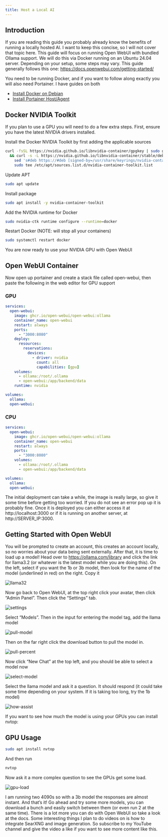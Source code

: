 ```yaml
---
title: Host a Local AI
---
```


## Introduction
If you are reading this guide you probably already know the benefits of running a locally hosted AI. I want to keep this concise, so I will not cover that topic here. This guide will focus on running Open WebUI with bundled Ollama support. We will do this via Docker running on an Ubuntu 24.04 server. Depending on your setup, some steps may vary. This guide generally follows this one: https://docs.openwebui.com/getting-started/

You need to be running Docker, and if you want to follow along exactly you will also need Portainer. I have guides on both
* [Install Docker on Debian](https://hakehardware.github.io/docs/guides/linux/install-docker-debian)
* [Install Portainer Host/Agent](https://hakehardware.github.io/docs/guides/linux/install-portainer-host-agent)


## Docker NVIDIA Toolkit
If you plan to use a GPU you will need to do a few extra steps. First, ensure you have the latest NVIDIA drivers installed.

Install the Docker NVIDIA Toolkit by first adding the applicable sources
```bash
curl -fsSL https://nvidia.github.io/libnvidia-container/gpgkey | sudo gpg --dearmor -o /usr/share/keyrings/nvidia-container-toolkit-keyring.gpg \
  && curl -s -L https://nvidia.github.io/libnvidia-container/stable/deb/nvidia-container-toolkit.list | \
    sed 's#deb https://#deb [signed-by=/usr/share/keyrings/nvidia-container-toolkit-keyring.gpg] https://#g' | \
    sudo tee /etc/apt/sources.list.d/nvidia-container-toolkit.list
```

Update APT
```bash
sudo apt update
```

Install package
```bash
sudo apt install -y nvidia-container-toolkit
```

Add the NVIDIA runtime for Docker
```bash
sudo nvidia-ctk runtime configure --runtime=docker
```

Restart Docker (NOTE: will stop all your containers)
```bash
sudo systemctl restart docker
```

You are now ready to use your NVIDIA GPU with Open WebUI

## Open WebUI Container
Now open up portainer and create a stack file called open-webui, then paste the following in the web editor for GPU support

### GPU
```yaml
services:
  open-webui:
    image: ghcr.io/open-webui/open-webui:ollama
    container_name: open-webui
    restart: always
    ports:
      - "3000:8080"
    deploy:
      resources:
        reservations:
          devices:
            - driver: nvidia
              count: all
              capabilities: [gpu]
    volumes:
      - ollama:/root/.ollama
      - open-webui:/app/backend/data
    runtime: nvidia

volumes:
  ollama:
  open-webui:
```

### CPU
```yaml
services:
  open-webui:
    image: ghcr.io/open-webui/open-webui:ollama
    container_name: open-webui
    restart: always
    ports:
      - "3000:8080"
    volumes:
      - ollama:/root/.ollama
      - open-webui:/app/backend/data

volumes:
  ollama:
  open-webui:
```

The initial deployment can take a while, the image is really large, so give it some time before getting too worried. If you do not see an error pop up it is probably fine. Once it is deployed you can either access it at http://localhost:3000 or if it is running on another server, at http://SERVER_IP:3000. 

## Getting Started with Open WebUI
You will be prompted to create an account, this creates an account locally, so no worries about your data being sent externally. After that, it is time to load up a model! Head over to https://ollama.com/library and click the link for llama3.2 (or whatever is the latest model while you are doing this). On the left, select if you want the 1b or 3b model, then look for the name of the model (underlined in red) on the right. Copy it

![llama32](/static/img/host-local-ai/llama32.png)

Now go back to Open WebUI, at the top right click your avatar, then click “Admin Panel”. Then click the “Settings” tab. 

![settings](/static/img/host-local-ai/settings.png)

Select “Models”. Then in the input for entering the model tag, add the llama model

![pull-model](/static/img/host-local-ai/pull-model.png)

Then on the far right click the download button to pull the model in. 

![pull-percent](/static/img/host-local-ai/pull-percent.png)

Now click “New Chat” at the top left, and you should be able to select a model now

![select-model](/static/img/host-local-ai/select-model.png)

Select the llama model and ask it a question. It should respond (it could take some time depending on your system. If it is taking too long, try the 1b model)

![how-assist](/static/img/host-local-ai/how-assist.png)

If you want to see how much the model is using your GPUs you can install nvtop:

## GPU Usage
```bash
sudo apt install nvtop
```

And then run
```bash
nvtop
```

Now ask it a more complex question to see the GPUs get some load. 

![gpu-load](/static/img/host-local-ai/gpu-load.png)

I am running two 4090s so with a 3b model the responses are almost instant. And that’s it! Go ahead and try some more models, you can download a bunch and easily switch between them (or even run 2 at the same time). There is a lot more you can do with Open WebUI so take a look at the docs. Some interesting things I plan to do videos on is how to integrate SearXNG and image generation. So subscribe to my YouTube channel and give the video a like if you want to see more content like this.